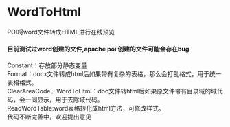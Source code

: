 # WordToHtml
POI将word文件转成HTML进行在线预览<br />
#### 目前测试过word创建的文件,apache poi 创建的文件可能会存在bug<br />
Constant：存放部分静态变量<br/>
Format：docx文件转成html后如果带有复杂的表格，那么会打乱格式，用于统一表格格式。<br/>
ClearAreaCode、WordToHtml：doc文件转html后如果原文件带有目录域的域代码，会一同显示，用于去除域代码。<br/>
ReadWordTable:word表格转化成html方法，可修改样式。<br/>
代码不断完善中，欢迎提出意见
